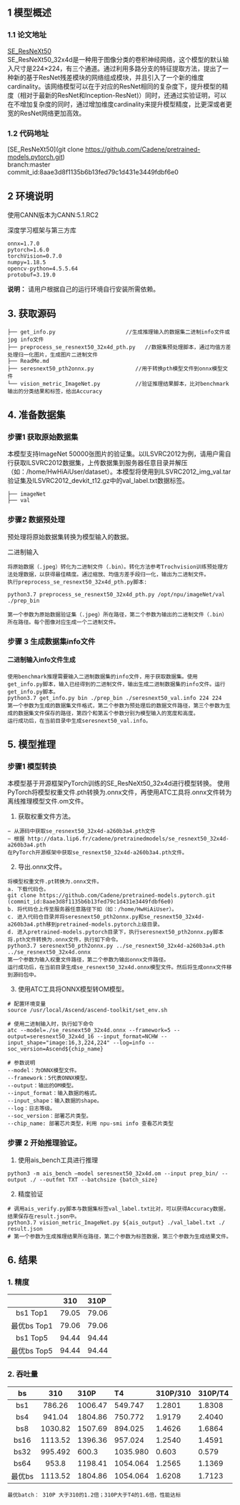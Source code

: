 ## 1 模型概述
### 1.1 论文地址
[SE_ResNeXt50](https://arxiv.org/abs/1611.05431)  
SE_ResNeXt50_32x4d是一种用于图像分类的卷积神经网络，这个模型的默认输入尺寸是224×224，有三个通道。通过利用多路分支的特征提取方法，提出了一种新的基于ResNet残差模块的网络组成模块，并且引入了一个新的维度cardinality。该网络模型可以在于对应的ResNet相同的复杂度下，提升模型的精度（相对于最新的ResNet和Inception-ResNet)）同时，还通过实验证明，可以在不增加复杂度的同时，通过增加维度cardinality来提升模型精度，比更深或者更宽的ResNet网络更加高效。
### 1.2 代码地址
[SE_ResNeXt50](git clone https://github.com/Cadene/pretrained-models.pytorch.git)  
branch:master   
commit_id:8aae3d8f1135b6b13fed79c1d431e3449fdbf6e0 
  
## 2 环境说明
使用CANN版本为CANN:5.1.RC2

深度学习框架与第三方库
```
onnx=1.7.0
pytorch=1.6.0
torchVision=0.7.0
numpy=1.18.5
opencv-python=4.5.5.64
protobuf=3.19.0
```
**说明：** 
请用户根据自己的运行环境自行安装所需依赖。
## 3. 获取源码
```text
├── get_info.py                      //生成推理输入的数据集二进制info文件或jpg info文件
├── preprocess_se_resnext50_32x4d_pth.py   //数据集预处理脚本，通过均值方差处理归一化图片，生成图片二进制文件
├── ReadMe.md
├── seresnext50_pth2onnx.py             //用于转换pth模型文件到onnx模型文件
└── vision_metric_ImageNet.py           //验证推理结果脚本，比对benchmark输出的分类结果和标签，给出Accuracy
```
## 4. 准备数据集
### 步骤1 获取原始数据集
本模型支持ImageNet 50000张图片的验证集。以ILSVRC2012为例，请用户需自行获取ILSVRC2012数据集，上传数据集到服务器任意目录并解压（如：/home/HwHiAiUser/dataset）。本模型将使用到ILSVRC2012_img_val.tar验证集及ILSVRC2012_devkit_t12.gz中的val_label.txt数据标签。
```text
├── imageNet
├── val
```
### 步骤2 数据预处理
预处理将原始数据集转换为模型输入的数据。

 二进制输入
```text
将原始数据（.jpeg）转化为二进制文件（.bin）。转化方法参考Trochvision训练预处理方法处理数据，以获得最佳精度。通过缩放、均值方差手段归一化，输出为二进制文件。
执行preprocess_se_resnext50_32x4d_pth.py脚本:

python3.7 preprocess_se_resnext50_32x4d_pth.py /opt/npu/imageNet/val ./prep_bin

第一个参数为原始数据验证集（.jpeg）所在路径，第二个参数为输出的二进制文件（.bin）所在路径。每个图像对应生成一个二进制文件。
```

### 步骤 3 生成数据集info文件

####  二进制输入info文件生成
```text
使用benchmark推理需要输入二进制数据集的info文件，用于获取数据集。使用get_info.py脚本，输入已经得到的二进制文件，输出生成二进制数据集的info文件。运行get_info.py脚本。
python3.7 get_info.py bin ./prep_bin ./seresnext50_val.info 224 224
第一个参数为生成的数据集文件格式，第二个参数为预处理后的数据文件路径，第三个参数为生成的数据集文件保存的路径，第四个和第五个参数分别为模型输入的宽度和高度。
运行成功后，在当前目录中生成seresnext50_val.info。
```

## 5. 模型推理
### 步骤1 模型转换
本模型基于开源框架PyTorch训练的SE_ResNeXt50_32x4d进行模型转换。
使用PyTorch将模型权重文件.pth转换为.onnx文件，再使用ATC工具将.onnx文件转为离线推理模型文件.om文件。
1. 获取权重文件方法。
```text
− 从源码中获取se_resnext50_32x4d-a260b3a4.pth文件
− 根据 http://data.lip6.fr/cadene/pretrainedmodels/se_resnext50_32x4d-a260b3a4.pth 
在PyTorch开源框架中获取se_resnext50_32x4d-a260b3a4.pth文件。
```
2.	导出.onnx文件。
```text
将模型权重文件.pt转换为.onnx文件。
a. 下载代码仓。
git clone https://github.com/Cadene/pretrained-models.pytorch.git (commit_id:8aae3d8f1135b6b13fed79c1d431e3449fdbf6e0)
b. 将代码仓上传至服务器任意路径下如（如：/home/HwHiAiUser）。
c. 进入代码仓目录并将seresnext50_pth2onnx.py和se_resnext50_32x4d-a260b3a4.pth移到pretrained-models.pytorch上级目录。
d. 进入pretrained-models.pytorch目录下，执行seresnext50_pth2onnx.py脚本将.pth文件转换为.onnx文件，执行如下命令。
python3.7 seresnext50_pth2onnx.py ../se_resnext50_32x4d-a260b3a4.pth ../se_resnext50_32x4d.onnx
第一个参数为输入权重文件路径，第二个参数为输出onnx文件路径。
运行成功后，在当前目录生成se_resnext50_32x4d.onnx模型文件。然后将生成onnx文件移到源码包中。
```

3.	使用ATC工具将ONNX模型转OM模型。
```shell
# 配置环境变量
source /usr/local/Ascend/ascend-toolkit/set_env.sh

# 使用二进制输入时，执行如下命令
atc --model=./se_resnext50_32x4d.onnx --framework=5 --output=seresnext50_32x4d_16 --input_format=NCHW --input_shape="image:16,3,224,224" --log=info --soc_version=Ascend${chip_name}

# 参数说明
--model：为ONNX模型文件。
--framework：5代表ONNX模型。
--output：输出的OM模型。
--input_format：输入数据的格式。
--input_shape：输入数据的shape。
--log：日志等级。
--soc_version：部署芯片类型。
--chip_name: 部署芯片类型，利用 npu-smi info 查看芯片类型
```

### 步骤 2 开始推理验证。
1. 使用ais_bench工具进行推理
```shell
python3 -m ais_bench –model seresnext50_32x4d.om --input prep_bin/ --output ./ --outfmt TXT --batchsize {batch_size}
```
2. 精度验证
```shell
# 调用ais_verify.py脚本与数据集标签val_label.txt比对，可以获得Accuracy数据，结果保存在result.json中。
python3.7 vision_metric_ImageNet.py ${ais_output} ./val_label.txt ./ result.json
# 第一个参数为生成推理结果所在路径，第二个参数为标签数据，第三个参数为生成结果文件。
```


## 6. 结果
### 1. 精度

|           |  310  | 310P  |
|:---------:|:-----:|:------|
| bs1 Top1  | 79.05 | 79.06 |
| 最优bs Top1 | 79.06 | 79.06 |
| bs1 Top5  | 94.44 | 94.44 |
| 最优bs Top5 | 94.44  | 94.44 |

### 2. 吞吐量
|  bs  |  310   | 310P      | T4        | 310P/310 | 310P/T4 |
|:----:|:------:|:----------|:----------|:---------|:--------|
| bs1	 |786.26	 | 1006.47   | 549.747   | 1.2801   | 1.8308  |
| bs4	 | 941.04 | 1804.86   | 750.772   | 1.9179   | 2.4040  |
| bs8	 |1030.82 | 1507.69   | 894.025   | 1.4626	  | 1.6864  |
| bs16 |1113.52 | 1396.36   | 957.024   | 1.2540   | 1.4591  |
| bs32 |995.492 | 600.3     | 1035.980	 | 0.603    | 	0.579  |
| bs64 | 953.8  | 1198.41   | 1054.064  | 1.2565   | 	1.1369 |
| 最优bs | 1113.52| 	1804.86	 | 1054.064  | 	1.6208  | 	1.7123 |
```text
最优batch： 310P 大于310的1.2倍；310P大于T4的1.6倍，性能达标
```